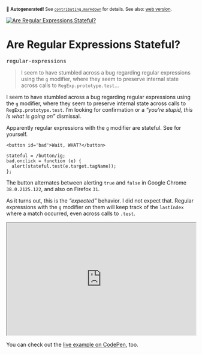 <sub>&#x1F6A8; <strong>Autogenerated!</strong> See <a href="https://github.com/ponyfoo/articles/tree/noindex/contributing.markdown"><code>contributing.markdown</code></a> for details. See also: <a href="https://ponyfoo.com/articles/stateful-regular-expressions">web version</a>.</sub>

<a href="https://ponyfoo.com/articles/stateful-regular-expressions"><div><img src="https://i.imgur.com/sfKUWTN.jpg" alt="Are Regular Expressions Stateful?"></div></a>

<h1>Are Regular Expressions Stateful?</h1>

<p><kbd>regular-expressions</kbd></p>

<blockquote><p>I seem to have stumbled across a bug regarding regular expressions using the <code>g</code> modifier, where they seem to preserve internal state across calls to <code>RegExp.prototype.test</code>&#x2026;</p></blockquote>

<div><p>I seem to have stumbled across a bug regarding regular expressions using the <code class="md-code md-code-inline">g</code> modifier, where they seem to preserve internal state across calls to <code class="md-code md-code-inline">RegExp.prototype.test</code>. I&#x2019;m looking for confirmation or a <em>&#x201C;you&#x2019;re stupid, this is what is going on&#x201D;</em> dismissal.</p></div>

<blockquote></blockquote>

<div><p>Apparently regular expressions with the <code class="md-code md-code-inline">g</code> modifier are stateful. See for yourself.</p></div>

<div><pre class="md-code-block"><code class="md-code md-lang-xml"><span class="md-code-tag">&lt;<span class="md-code-title">button</span> <span class="md-code-attribute">id</span>=<span class="md-code-value">&apos;bad&apos;</span>&gt;</span>Wait, WHAT?<span class="md-code-tag">&lt;/<span class="md-code-title">button</span>&gt;</span>
</code></pre> <pre class="md-code-block"><code class="md-code md-lang-javascript">stateful = <span class="md-code-regexp">/button/ig</span>;
bad.onclick = <span class="md-code-function"><span class="md-code-keyword">function</span> <span class="md-code-params">(e)</span> </span>{
  alert(stateful.test(e.target.tagName));
};
</code></pre> <p>The button alternates between alerting <code class="md-code md-code-inline">true</code> and <code class="md-code md-code-inline">false</code> in Google Chrome <code class="md-code md-code-inline">38.0.2125.122</code>, and also on Firefox <code class="md-code md-code-inline">31</code>.</p> <p>As it turns out, this is the <em>&#x201C;expected&#x201D;</em> behavior. I did not expect that. Regular expressions with the <code class="md-code md-code-inline">g</code> modifier on them will keep track of the <code class="md-code md-code-inline">lastIndex</code> where a match occurred, even across calls to <code class="md-code md-code-inline">.test</code>.</p> <iframe src="https://codepen.io/bevacqua/fullembedgrid/xbxqQQ/?type=embed&amp;safe=true" width="100%" height="300"></iframe> <p>You can check out the <a href="https://codepen.io/bevacqua/full/xbxqQQ/" target="_blank" aria-label="What is going on?">live example on CodePen</a>, too.</p></div>
